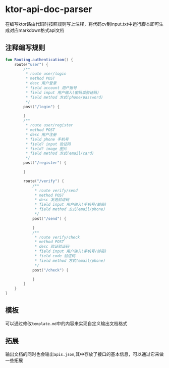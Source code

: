 # ktor-api-doc-parser

在编写ktor路由代码时按照规则写上注释，将代码cv到input.txt中运行脚本即可生成对应markdown格式api文档

## 注释编写规则

~~~kotlin
fun Routing.authentication() {
    route("user") {
        /**
         * route user/login
         * method POST
         * desc 用户登录
         * field account 用户账号
         * field input 用户输入(密码或验证码)
         * field method 方式(phone/password)
         */
        post("/login") {

        }
        /**
         * route user/register
         * method POST
         * desc 用户注册
         * field phone 手机号
         * field? input 验证码
         * field? image 图片
         * field method 方式(email/card)
         */
        post("/register") {

        }

        route("/verify") {
            /**
             * route verify/send
             * method POST
             * desc 发送验证码
             * field input 用户输入(手机号/邮箱)
             * field method 方式(email/phone)
             */
            post("/send") {

            }
            /**
             * route verify/check
             * method POST
             * desc 验证验证码
             * field input 用户输入(手机号/邮箱)
             * field code 验证码
             * field method 方式(email/phone)
             */
            post("/check") {

            }
        }
    }
}
~~~

## 模板

可以通过修改`template.md`中的内容来实现自定义输出文档格式

## 拓展

输出文档的同时也会输出`apis.json`,其中存放了接口的基本信息，可以通过它来做一些拓展